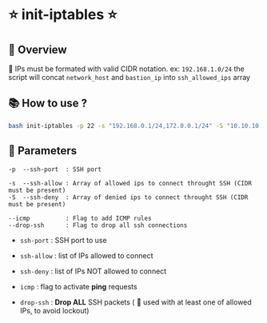 # ⭐ init-iptables ⭐

## 👀 Overview

🚨 IPs must be formated with valid CIDR notation. ex: `192.168.1.0/24`
the script will concat `network_host` and `bastion_ip` into `ssh_allowed_ips` array

## 📚 How to use ?

```sh
bash init-iptables -p 22 -s "192.168.0.1/24,172.0.0.1/24" -S "10.10.10.1/24,10.10.72.0/16" --icmp --drop-ssh --verbose --slient
```

## 🚦 Parameters

```
-p  --ssh-port  : SSH port

-s  --ssh-allow : Array of allowed ips to connect throught SSH (CIDR must be present)
-S  --ssh-deny  : Array of denied ips to connect throught SSH (CIDR must be present)

--icmp          : Flag to add ICMP rules
--drop-ssh      : Flag to drop all ssh connections
```

- `ssh-port` : SSH port to use

- `ssh-allow` : list of IPs allowed to connect
- `ssh-deny` : list of IPs NOT allowed to connect

- `icmp` : flag to activate **ping** requests

- `drop-ssh` : **Drop ALL** SSH packets ( 🚨 used with at least one of allowed IPs, to avoid lockout)